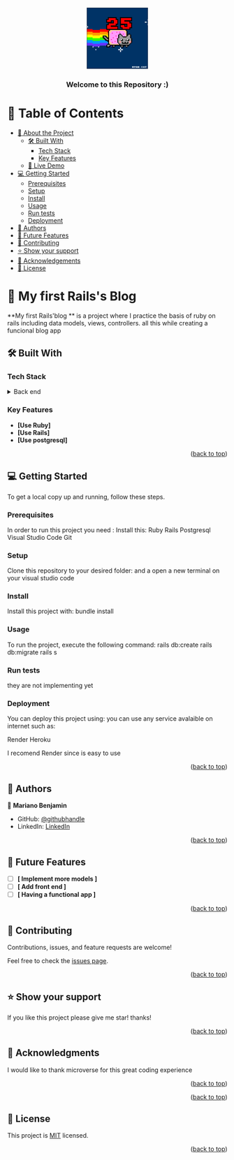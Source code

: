 <a name="readme-top"></a>

<div align="center"> 
  <img src="nyan-cat-gif.webp" alt="logo" width="140"  height="auto" />
  <br/>

  <h3><b>Welcome to this Repository :)</b></h3>

</div>



# 📗 Table of Contents

- [📖 About the Project](#about-project)
  - [🛠 Built With](#built-with)
    - [Tech Stack](#tech-stack)
    - [Key Features](#key-features)
  - [🚀 Live Demo](#live-demo)
- [💻 Getting Started](#getting-started)
  - [Prerequisites](#prerequisites)
  - [Setup](#setup)
  - [Install](#install)
  - [Usage](#usage)
  - [Run tests](#run-tests)
  - [Deployment](#deployment)
- [👥 Authors](#authors)
- [🔭 Future Features](#future-features)
- [🤝 Contributing](#contributing)
- [⭐️ Show your support](#support)
- [🙏 Acknowledgements](#acknowledgements)
- [📝 License](#license)



# 📖 My first Rails's Blog <a name="about-project"></a>

**My first Rails'blog ** is a project where I practice the basis of ruby on rails including data models, views, controllers. all this while creating a funcional blog app

## 🛠 Built With <a name="built-with"></a>

### Tech Stack <a name="tech-stack"></a>

<details>  
  <ul>
    <li><a href="https://reactjs.org/">Rails</a></li>
  </ul>
  <summary>Back end</summary>
  <ul>
    <li><a href="https://reactjs.org/">Ruby</a></li>
  </ul>
  <summary>Database</summary>
  <ul>
    <li><a href="https://reactjs.org/">Progresql</a></li>
  </ul>
</details>



### Key Features <a name="key-features"></a>

<!-- > Describe between 1-3 key features of the application. -->

- **[Use Ruby]**
- **[Use Rails]**
- **[Use postgresql]**

<p align="right">(<a href="#readme-top">back to top</a>)</p>



<!-- ## 🚀 Live Demo <a name="live-demo"></a>

Coming soon... -->
<!-- - [Live Demo Link](https://google.com) -->

<!-- <p align="right">(<a href="#readme-top">back to top</a>)</p> -->



## 💻 Getting Started <a name="getting-started"></a>



To get a local copy up and running, follow these steps.

### Prerequisites

In order to run this project you need :
Install this:
Ruby
Rails
Postgresql
Visual Studio Code
Git


### Setup

Clone this repository to your desired folder:
and a open a new terminal on your visual studio code
  

### Install

Install this project with:
bundle install


### Usage

To run the project, execute the following command:
rails db:create
rails db:migrate
rails s


### Run tests

they are not implementing yet


### Deployment

You can deploy this project using:
you can use any service avalaible on internet such as:

Render
Heroku

I recomend Render since is easy to use


<p align="right">(<a href="#readme-top">back to top</a>)</p>



## 👥 Authors <a name="authors"></a>

👤 **Mariano Benjamin**

- GitHub: [@githubhandle](https://github.com/benja27)
- LinkedIn: [LinkedIn](http://www.linkedin.com/in/BenjaMendez2699)

<p align="right">(<a href="#readme-top">back to top</a>)</p>



## 🔭 Future Features <a name="future-features"></a>

- [ ] **[ Implement more models ]**
- [ ] **[ Add front end ]**
- [ ] **[ Having a functional app ]**

<p align="right">(<a href="#readme-top">back to top</a>)</p>



## 🤝 Contributing <a name="contributing"></a>

Contributions, issues, and feature requests are welcome!

Feel free to check the [issues page](../../issues/).

<p align="right">(<a href="#readme-top">back to top</a>)</p>



## ⭐️ Show your support <a name="support"></a>

If you like this project please give me star! thanks!

<p align="right">(<a href="#readme-top">back to top</a>)</p>



## 🙏 Acknowledgments <a name="acknowledgements"></a>

I would like to thank microverse for this great coding experience

<p align="right">(<a href="#readme-top">back to top</a>)</p>



<p align="right">(<a href="#readme-top">back to top</a>)</p>



## 📝 License <a name="license"></a>

This project is [MIT](./MIT.md) licensed.

<p align="right">(<a href="#readme-top">back to top</a>)</p>
